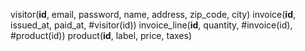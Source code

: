 visitor(**id**, email, password, name, address, zip_code, city)
invoice(**id**, issued_at, paid_at, #visitor(id))
invoice_line(**id**, quantity, #invoice(id), #product(id))
product(**id**, label, price, taxes)